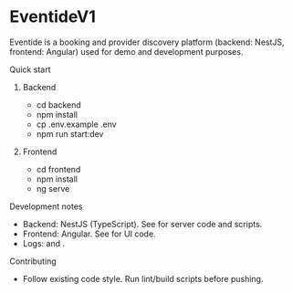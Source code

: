 # EventideV1

Eventide is a booking and provider discovery platform (backend: NestJS, frontend: Angular) used for demo and development purposes.

Quick start

1. Backend
   - cd backend
   - npm install
   - cp .env.example .env
   - npm run start:dev

2. Frontend
   - cd frontend
   - npm install
   - ng serve

Development notes
- Backend: NestJS (TypeScript). See  for server code and scripts.
- Frontend: Angular. See  for UI code.
- Logs:  and .

Contributing
- Follow existing code style. Run lint/build scripts before pushing.

